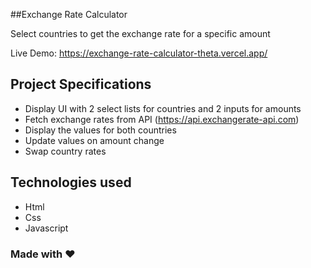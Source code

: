 ##Exchange Rate Calculator

Select countries to get the exchange rate for a specific amount

Live Demo: https://exchange-rate-calculator-theta.vercel.app/

## Project Specifications

- Display UI with 2 select lists for countries and 2 inputs for amounts
- Fetch exchange rates from API (https://api.exchangerate-api.com)
- Display the values for both countries
- Update values on amount change
- Swap country rates

## Technologies used

- Html
- Css
- Javascript

### Made with :heart: 
